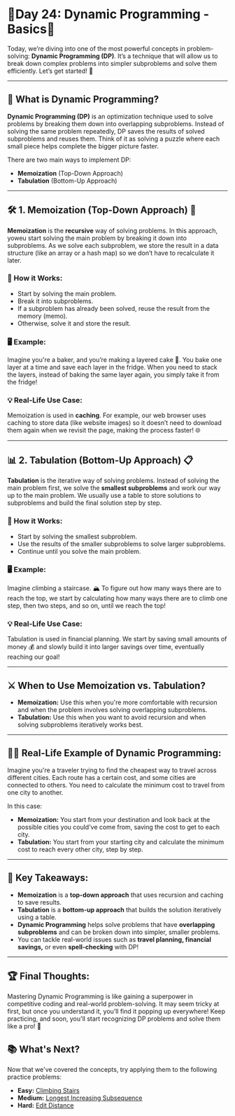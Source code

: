# 🚀Day 24: Dynamic Programming - Basics🚀

Today, we’re diving into one of the most powerful concepts in problem-solving: **Dynamic Programming (DP)**. It’s a technique that will allow us to break down complex problems into simpler subproblems and solve them efficiently. Let’s get started! 🚀

<hr>

## 🧠 What is Dynamic Programming?

**Dynamic Programming (DP)** is an optimization technique used to solve problems by breaking them down into overlapping subproblems. Instead of solving the same problem repeatedly, DP saves the results of solved subproblems and reuses them. Think of it as solving a puzzle where each small piece helps complete the bigger picture faster.

There are two main ways to implement DP:

- **Memoization** (Top-Down Approach)
- **Tabulation** (Bottom-Up Approach)

<hr>

## 🛠️ 1. Memoization (Top-Down Approach) 📝

**Memoization** is the **recursive** way of solving problems. In this approach, yoweu start solving the main problem by breaking it down into subproblems. As we solve each subproblem, we store the result in a data structure (like an array or a hash map) so we don’t have to recalculate it later.

### 🔧 How it Works:

- Start by solving the main problem.
- Break it into subproblems.
- If a subproblem has already been solved, reuse the result from the memory (memo).
- Otherwise, solve it and store the result.

### 🖥️ Example:

Imagine you're a baker, and you’re making a layered cake 🍰. You bake one layer at a time and save each layer in the fridge. When you need to stack the layers, instead of baking the same layer again, you simply take it from the fridge!

### 💡 Real-Life Use Case:

Memoization is used in **caching**. For example, our web browser uses caching to store data (like website images) so it doesn’t need to download them again when we revisit the page, making the process faster! 🌐

<hr>

## 📊 2. Tabulation (Bottom-Up Approach) 📋

**Tabulation** is the iterative way of solving problems. Instead of solving the main problem first, we solve the **smallest subproblems** and work our way up to the main problem. We usually use a table to store solutions to subproblems and build the final solution step by step.

### 🔧 How it Works:

- Start by solving the smallest subproblem.
- Use the results of the smaller subproblems to solve larger subproblems.
- Continue until you solve the main problem.

### 🖥️ Example:

Imagine climbing a staircase. 🏔️ To figure out how many ways there are to reach the top, we start by calculating how many ways there are to climb one step, then two steps, and so on, until we reach the top!

### 💡 Real-Life Use Case:

Tabulation is used in financial planning. We start by saving small amounts of money 💰 and slowly build it into larger savings over time, eventually reaching our goal!

<hr>

## ⚔️ When to Use Memoization vs. Tabulation?

- **Memoization:** Use this when you're more comfortable with recursion and when the problem involves solving overlapping subproblems.
- **Tabulation:** Use this when you want to avoid recursion and when solving subproblems iteratively works best.

<hr>

## 🚶‍♂️ Real-Life Example of Dynamic Programming:

Imagine you're a traveler trying to find the cheapest way to travel across different cities. Each route has a certain cost, and some cities are connected to others. You need to calculate the minimum cost to travel from one city to another.

In this case:

- **Memoization:** You start from your destination and look back at the possible cities you could’ve come from, saving the cost to get to each city.
- **Tabulation:** You start from your starting city and calculate the minimum cost to reach every other city, step by step.

<hr>

## 🔑 Key Takeaways:

- **Memoization** is a **top-down approach** that uses recursion and caching to save results.
- **Tabulation** is a **bottom-up approach** that builds the solution iteratively using a table.
- **Dynamic Programming** helps solve problems that have **overlapping subproblems** and can be broken down into simpler, smaller problems.
- You can tackle real-world issues such as **travel planning, financial savings,** or even **spell-checking** with DP!

<hr>

## 🏆 Final Thoughts:

Mastering Dynamic Programming is like gaining a superpower in competitive coding and real-world problem-solving. It may seem tricky at first, but once you understand it, you’ll find it popping up everywhere! Keep practicing, and soon, you'll start recognizing DP problems and solve them like a pro! 💪

## 📚 What's Next?

Now that we've covered the concepts, try applying them to the following practice problems:

- **Easy:** [Climbing Stairs](https://leetcode.com/problems/climbing-stairs/)
- **Medium:** [Longest Increasing Subsequence](https://leetcode.com/problems/longest-increasing-subsequence/)
- **Hard:** [Edit Distance](https://leetcode.com/problems/edit-distance/)

